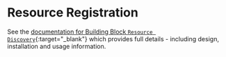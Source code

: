 # Resource Registration

See the [documentation for Building Block `Resource Discovery`](/projects/resource-discovery){:target="_blank"} which provides full details - including design, installation and usage information.
